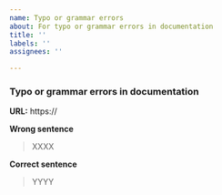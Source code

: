 ```yaml
---
name: Typo or grammar errors
about: For typo or grammar errors in documentation
title: ''
labels: ''
assignees: ''

---
```


### Typo or grammar errors in documentation

**URL:** https://

**Wrong sentence**

> XXXX

**Correct sentence**

> YYYY